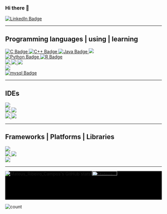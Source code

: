 ### Hi there 👋
<div id="badges">
  <a href="https://www.linkedin.com/in/mateus-ribeiro-de-campos-6a135331" target="_blank">
    <img src="https://img.shields.io/badge/LinkedIn-blue?style=for-the-badge&logo=linkedin&logoColor=white" alt="LinkedIn Badge"/>
  </a>
</div>
<hr>

## Programming languages | using | learning
<div>
  <a href="https://learn.microsoft.com/en-us/cpp/c-language/?view=msvc-170" target="_blank">
    <img src="https://img.shields.io/badge/c-%2300599C.svg?style=for-the-badge&logo=c&logoColor=white" alt="C Badge"/>
  </a>
    <a href="https://learn.microsoft.com/en-us/cpp/cpp/?view=msvc-170" target="_blank">
    <img src="https://img.shields.io/badge/c++-%2300599C.svg?style=for-the-badge&logo=c%2B%2B&logoColor=white" alt="C++ Badge"/>
  </a>
    <a href="https://dev.java/" target="_blank">
    <img src="https://img.shields.io/badge/java-%23ED8B00.svg?style=for-the-badge&logo=openjdk&logoColor=white" alt="Java Badge"/>
  </a>
  <a href="https://kotlinlang.org/docs/home.html" target="_blank">
    <img src="https://img.shields.io/badge/Kotlin-0095D5?&style=for-the-badge&logo=kotlin&logoColor=white"/>
  </a>
</div>
<div>
  <a href="https://www.python.org/" target="_blank">
    <img src="https://img.shields.io/badge/python-3670A0?style=for-the-badge&logo=python&logoColor=ffdd54" alt="Python Badge"/>
  </a>
    <a href="https://www.r-project.org/" target="_blank">
    <img src="https://img.shields.io/badge/r-%23276DC3.svg?style=for-the-badge&logo=r&logoColor=white" alt="R Badge"/>
  </a>
</div>
<div>
    <a href="https://developer.mozilla.org/en-US/docs/Glossary/HTML5" target="_blank">
    <img src="https://img.shields.io/badge/html5-%23E34F26.svg?style=for-the-badge&logo=html5&logoColor=white"/>
  </a>
  <a href="https://developer.mozilla.org/en-US/docs/Learn/CSS" target="_blank">
    <img src="https://img.shields.io/badge/css3-%231572B6.svg?style=for-the-badge&logo=css3&logoColor=white"/>
  </a>
   <a href="https://developer.mozilla.org/en-US/docs/Web/JavaScript" target="_blank">
    <img src="https://img.shields.io/badge/javascript-%23323330.svg?style=for-the-badge&logo=javascript&logoColor=%23F7DF1E"/>
  </a>
</div>
<div>
   <a href="https://docs.docker.com/" target="_blank">
    <img src="https://img.shields.io/badge/Docker-2CA5E0?style=for-the-badge&logo=docker&logoColor=white"/>
  </a>
</div>
<div>
  <a href="https://dev.mysql.com/doc/" target="_blank">
    <img src="https://img.shields.io/badge/MySQL-005C84?style=for-the-badge&logo=mysql&logoColor=white" alt="mysql Badge"/>
  </a>
</div>
<hr>

## IDEs
<div>
  <a href="https://code.visualstudio.com/docs" target="_blank">
    <img src="https://img.shields.io/badge/Visual%20Studio%20Code-0078d7.svg?style=for-the-badge&logo=visual-studio-code&logoColor=white"/>
  </a>
</div>
  <div>
      <a href="https://netbeans.apache.org/front/main/">
    <img src="https://img.shields.io/badge/NetBeansIDE-1B6AC6.svg?style=for-the-badge&logo=apache-netbeans-ide&logoColor=white"/>
  </a>
  <a href="https://www.eclipse.org/documentation/">
    <img src="https://img.shields.io/badge/Eclipse-2C2255?style=for-the-badge&logo=eclipse&logoColor=white"/>
  </div>

<div>
    </a>
  <a href="https://docs.spyder-ide.org/current/index.html" target="_blank">
    <img src="https://img.shields.io/badge/Spyder-838485?style=for-the-badge&logo=spyder%20ide&logoColor=maroon"/>
  </a>
  <a href="https://www.jetbrains.com/help/pycharm/getting-started.html" target="_blank">
    <img src="https://img.shields.io/badge/pycharm-143?style=for-the-badge&logo=pycharm&logoColor=black&color=black&labelColor=green"/>
  </a>
</div>
<hr>

## Frameworks | Platforms | Libraries
<div>
  <a href="https://doc.qt.io/" target="_blank">
    <img src="https://img.shields.io/badge/Qt-%23217346.svg?style=for-the-badge&logo=Qt&logoColor=white"/>
  </a>
</div>

<div>
   <a href="https://legacy.reactjs.org/docs/getting-started.html" target="_blank">
    <img src="https://img.shields.io/badge/react-%2320232a.svg?style=for-the-badge&logo=react&logoColor=%2361DAFB"/>
  </a>
  <a href="https://nodejs.org/en" target="_blank">
    <img src="https://img.shields.io/badge/node.js-6DA55F?style=for-the-badge&logo=node.js&logoColor=white"/>
  </a>
</div>

<div>
  <a href="https://docs.spring.io/spring-boot/docs/current/reference/htmlsingle/" target="_blank">
    <img src="https://img.shields.io/badge/Spring_Boot-F2F4F9?style=for-the-badge&logo=spring-boot"/>
  </a>
</div>

<hr>
<div style="background-color: #000000; display: flex; align-items: stretch;">
  <div style="flex: 1;">
    <img src="https://github-readme-stats-sigma-five.vercel.app/api?username=mateusribeirocampos&show_icons=true&theme=dark" alt="Mateus_Ribeiro_Campos's GitHub stats" style="max-width: 100%;">
    <img src="https://github-readme-stats-sigma-five.vercel.app/api/top-langs/?username=mateusribeirocampos&layout=compact&theme=dark" alt="Mateus_Ribeiro_Campos's Github top langs" style="width: 40%;">
  </div>
</div>

![count](https://komarev.com/ghpvc/?username=mateusribeirocampos&color=grey)
